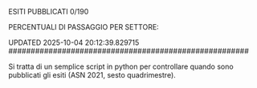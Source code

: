 ESITI PUBBLICATI 0/190 

PERCENTUALI DI PASSAGGIO PER SETTORE:

UPDATED 2025-10-04 20:12:39.829715
###################################################### 

Si tratta di un semplice script in python per controllare quando sono pubblicati gli esiti (ASN 2021, sesto quadrimestre).

